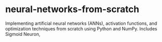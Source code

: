 # neural-networks-from-scratch
Implementing artificial neural networks (ANNs), activation functions, and optimization techniques from scratch using Python and NumPy. Includes Sigmoid Neuron, 
